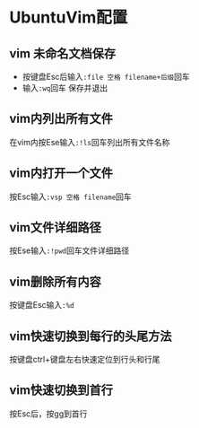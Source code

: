 # UbuntuVim配置
## vim 未命名文档保存
- 按键盘Esc后输入`:file 空格 filename+后缀`回车
- 输入`:wq`回车 保存并退出

## vim内列出所有文件
在vim内按Ese输入`:!ls`回车列出所有文件名称

## vim内打开一个文件
按Esc输入`:vsp 空格 filename`回车

## vim文件详细路径
按Ese输入`:!pwd`回车文件详细路径

## vim删除所有内容
按键盘Esc输入`:%d`

## vim快速切换到每行的头尾方法
按键盘ctrl+键盘左右快速定位到行头和行尾

## vim快速切换到首行
按Esc后，按gg到首行
